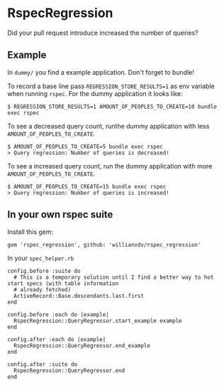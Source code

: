 # RspecRegression
Did your pull request introduce increased the number of queries?

## Example
In `dummy/` you find a example application. Don't forget to bundle!

To record a base line pass `REGRESSION_STORE_RESULTS=1` as env variable when running `rspec`. For the
dummy application it looks like:

```
$ REGRESSION_STORE_RESULTS=1 AMOUNT_OF_PEOPLES_TO_CREATE=10 bundle exec rspec
```

To see a decreased query count, runthe dummy application with less `AMOUNT_OF_PEOPLES_TO_CREATE`.
```
$ AMOUNT_OF_PEOPLES_TO_CREATE=5 bundle exec rspec
> Query regression: Number of queries is decreased!
```

To see a increased query count, run the dummy application with more `AMOUNT_OF_PEOPLES_TO_CREATE`.

```
$ AMOUNT_OF_PEOPLES_TO_CREATE=15 bundle exec rspec
> Query regression: Number of queries is increased!
```


## In your own rspec suite

Install this gem:
```
gem 'rspec_regression', github: 'willianvdv/rspec_regression'
```
In your `spec_helper.rb`

```
config.before :suite do
  # This is a temporary solution until I find a better way to hot start specs (with table information
  # already fetched)
  ActiveRecord::Base.descendants.last.first
end

config.before :each do |example|
  RspecRegression::QueryRegressor.start_example example
end

config.after :each do |example|
  RspecRegression::QueryRegressor.end_example
end

config.after :suite do
  RspecRegression::QueryRegressor.end
end
```
